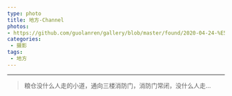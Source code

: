 ```yaml
---
type: photo
title: 地方-Channel
photos:
- https://github.com/guolanren/gallery/blob/master/found/2020-04-24-%E5%9C%B0%E6%96%B9-Channel/%E7%B2%AE%E4%BB%93%E5%B0%8F%E9%81%93.jpg?raw=true
categories:
 - 摄影
tags:
 - 地方
---
```


<!-- more -->

------

> 粮仓没什么人走的小道，通向三楼消防门，消防门常闭，没什么人走...